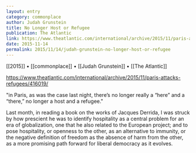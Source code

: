 ```yaml
---
layout: entry
category: commonplace
author: Judah Grunstein
title: No Longer Host or Refugee
publication: The Atlantic
link: https://www.theatlantic.com/international/archive/2015/11/paris-attacks-refugees/416019/
date: 2015-11-14
permalink: 2015/11/14/judah-grunstein-no-longer-host-or-refugee
---
```


[[2015]] • [[commonplace]] • [[Judah Grunstein]] • [[The Atlantic]]

https://www.theatlantic.com/international/archive/2015/11/paris-attacks-refugees/416019/

"in Paris, as was the case last night, there’s no longer really a “here” and a “there,” no longer a host and a refugee."

Last month, in reading a book on the works of Jacques Derrida, I was struck by how prescient he was to identify hospitality as a central problem for an era of globalization, one that he also related to the European project; and to pose hospitality, or openness to the other, as an alternative to immunity, or the negative definition of freedom as the absence of harm from the other, as a more promising path forward for liberal democracy as it evolves.

